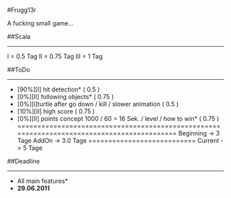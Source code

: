 #Frugg13r

A fucking small game...

##Scala
_____________________________

I = 0.5 Tag
II = 0.75 Tag
III = 1 Tag

##ToDo
_____________________________

- [90%][I] hit detection* 													( 0.5 )
- [0%][II] following objects* 												( 0.75 )
- [0%][I]turtle after go down / kill / slower animation 					( 0.5 )
- [10%][II] high score 														( 0.75 )
- [0%][II] points concept 1000 / 60 = 16 Sek. / level / how to win*			( 0.75 )
===========================================================================================
																Beginning 	-> 	3 Tage 
																AddOn		->	3.0 Tage
																===========================
																Current 	->	5 Tage
																
##Deadline
_____________________________

- All main features*
- __29.06.2011__